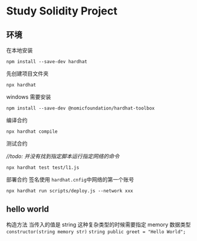 # Study Solidity Project

## 环境

在本地安装

`npm install --save-dev hardhat`

先创建项目文件夹 

`npx hardhat`

windows 需要安装 

`npm install --save-dev @nomicfoundation/hardhat-toolbox`

编译合约

`npx hardhat compile`

测试合约

_//todo: 并没有找到指定脚本运行指定网络的命令_
 
`npx hardhat test test/l1.js`

部署合约 
签名使用 `hardhat.cnfig`中网络的第一个账号

`npx hardhat run scripts/deploy.js --network xxx`


## hello world

构造方法 当传入的值是 string 这种复杂类型的时候需要指定 memory 数据类型
`constructor(string memory str)`
`string public greet = "Hello World";`